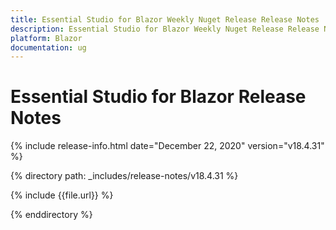 ```yaml
---
title: Essential Studio for Blazor Weekly Nuget Release Release Notes  
description: Essential Studio for Blazor Weekly Nuget Release Release Notes  
platform: Blazor
documentation: ug
---
```


# Essential Studio for Blazor  Release Notes  

{% include release-info.html date="December 22, 2020"  version="v18.4.31" %} 

{% directory path: _includes/release-notes/v18.4.31 %}

{% include {{file.url}} %}

{% enddirectory %}
